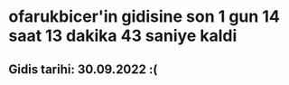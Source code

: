 # ofarukbicer'in gidisine son 1 gun 14 saat 13 dakika 43 saniye kaldi

## Gidis tarihi: 30.09.2022 :(